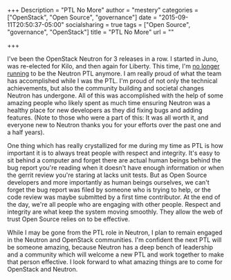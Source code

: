 +++
Description = "PTL No More"
author = "mestery"
categories = ["OpenStack", "Open Source", "governance"]
date = "2015-09-11T20:50:37-05:00"
socialsharing = true
tags = ["Open Source", "governance", "OpenStack"]
title = "PTL No More"
url = ""

+++

I've been the OpenStack Neutron for 3 releases in a row. I started in Juno,
was re-elected for Kilo, and then again for Liberty. This time, I'm [no
longer running][1] to be the Neutron PTL anymore. I am really proud of what
the team has accomplished while I was the PTL. I'm proud of not only the
technical achievements, but also the community building and societal changes
Neutron has undergone. All of this was accomplished with the help of some
amazing people who likely spent as much time ensuring Neutron was a healthy
place for new developers as they did fixing bugs and adding features. (Note
to those who were a part of this: It was all worth it, and everyone new to
Neutron thanks you for your efforts over the past one and a half years).

One thing which has really crystallized for me during my time as PTL is how
important it is to always treat people with respect and integrity. It's easy
to sit behind a computer and forget there are actual human beings behind the
bug report you're reading when it doesn't have enough information or when the
gerrit review you're staring at lacks unit tests. But as Open Source developers
and more importantly as human beings ourselves, we can't forget the bug report
was filed by someone who is trying to help, or the code review was maybe
submitted by a first time contributor. At the end of the day, we're all people
who are engaging with other people. Respect and integrity are what keep the
system moving smoothly. They allow the web of trust Open Source relies on to
be effective.

While I may be gone from the PTL role in Neutron, I plan to remain engaged in
the Neutron and OpenStack communities. I'm confident the next PTL will be
someone amazing, because Neutron has a deep bench of leadership and a community
which will welcome a new PTL and work together to make that person effective. I
look forward to what amazing things are to come for OpenStack and Neutron.

[1]: http://lists.openstack.org/pipermail/openstack-dev/2015-September/074280.html
